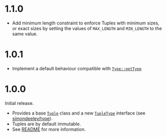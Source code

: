 1.1.0
=====
* Add minimum length constraint to enforce Tuples with minimum sizes, or exact sizes by setting the values of `MAX_LENGTH` and `MIN_LENGTH` to the same value.

1.0.1
=====
* Implement a default behaviour compatible with [`Type::getType`](https://github.com/simondeeley/type/blob/master/src/Type/Type.php)

1.0.0
=====
Initial release.

* Provides a base [`Tuple`](../blob/master/src/Tuple.php) class and a new [`TupleType`](../blob/master/Type/TupleType.php) interface (see [simondeeley/type](https://github.com/simondeeley/type)).
* Tuples are by default immutable.
* See [README](../blob/master/README.md) for more information.
